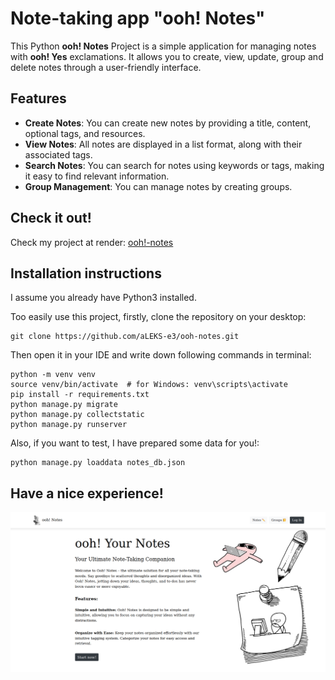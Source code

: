 # Note-taking app "ooh! Notes"

This Python **ooh! Notes** Project is a simple application for managing notes with **ooh! Yes** exclamations. 
It allows you to create, view, update, group and delete notes through a user-friendly interface.

## Features

- **Create Notes**: You can create new notes by providing a title, content, optional tags, and resources.
- **View Notes**: All notes are displayed in a list format, along with their associated tags.
- **Search Notes**: You can search for notes using keywords or tags, making it easy to find relevant information.
- **Group Management**: You can manage notes by creating groups.

## Check it out!

Check my project at render: [ooh!-notes](https://ooh-notes.onrender.com/)

## Installation instructions

I assume you already have Python3 installed.

Too easily use this project, firstly, clone the repository on your desktop:

```shell
git clone https://github.com/aLEKS-e3/ooh-notes.git
```

Then open it in your IDE and write down following commands in terminal:

```shell
python -m venv venv
source venv/bin/activate  # for Windows: venv\scripts\activate
pip install -r requirements.txt
python manage.py migrate
python manage.py collectstatic
python manage.py runserver
```

Also, if you want to test, I have prepared some data for you!:

```shell
python manage.py loaddata notes_db.json
```

## Have a nice experience!

![Home](home.png)
